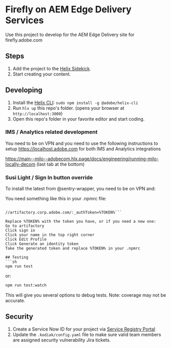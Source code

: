 # Firefly on AEM Edge Delivery Services
Use this project to develop for the AEM Edge Delivery site for firefly.adobe.com

## Steps
1. Add the project to the [Helix Sidekick](https://github.com/adobe/helix-sidekick).
2. Start creating your content.

## Developing
1. Install the [Helix CLI](https://github.com/adobe/helix-cli): `sudo npm install -g @adobe/helix-cli`
1. Run `hlx up` this repo's folder. (opens your browser at `http://localhost:3000`)
1. Open this repo's folder in your favorite editor and start coding.

### IMS / Analytics related development
You need to be on VPN and you need to use the following instructions to setup https://localhost.adobe.com for both IMS and Analytics integrations

https://main--milo--adobecom.hlx.page/docs/engineering/running-milo-locally-decom (last tab at the bottom)

### Susi Light / Sign In button override
To install the latest from @sentry-wrapper, you need to be on VPN and:

You need something like this in your .npmrc file:
```@sentry:registry=https://artifactory.corp.adobe.com/artifactory/api/npm/npm-sentry-release/

//artifactory.corp.adobe.com/:_authToken=%TOKEN%```

Replace %TOKEN% with the token you have, or if you need a new one:
Go to artifactory
Click sign in
Click your name in the top right corner
Click Edit Profile
Click Generate an identity token
Take the generated token and replace %TOKEN% in your .npmrc

## Testing
```sh
npm run test
```
or:
```sh
npm run test:watch
```
This will give you several options to debug tests. Note: coverage may not be accurate.

## Security
1. Create a Service Now ID for your project via [Service Registry Portal](https://adobe.service-now.com/service_registry_portal.do#/search)
2. Update the `.kodiak/config.yaml` file to make sure valid team members are assigned security vulnerability Jira tickets.
